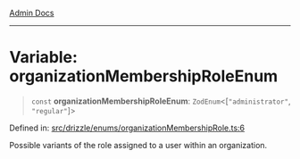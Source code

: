 [Admin Docs](/)

***

# Variable: organizationMembershipRoleEnum

> `const` **organizationMembershipRoleEnum**: `ZodEnum`\<\[`"administrator"`, `"regular"`\]\>

Defined in: [src/drizzle/enums/organizationMembershipRole.ts:6](https://github.com/PurnenduMIshra129th/talawa-api/blob/dd95e2d2302936a5436289a9e626f7f4e2b14e02/src/drizzle/enums/organizationMembershipRole.ts#L6)

Possible variants of the role assigned to a user within an organization.
